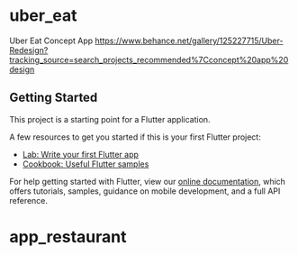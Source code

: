 # uber_eat

Uber Eat Concept App https://www.behance.net/gallery/125227715/Uber-Redesign?tracking_source=search_projects_recommended%7Cconcept%20app%20design

## Getting Started

This project is a starting point for a Flutter application.

A few resources to get you started if this is your first Flutter project:

- [Lab: Write your first Flutter app](https://flutter.dev/docs/get-started/codelab)
- [Cookbook: Useful Flutter samples](https://flutter.dev/docs/cookbook)

For help getting started with Flutter, view our
[online documentation](https://flutter.dev/docs), which offers tutorials,
samples, guidance on mobile development, and a full API reference.
# app_restaurant
